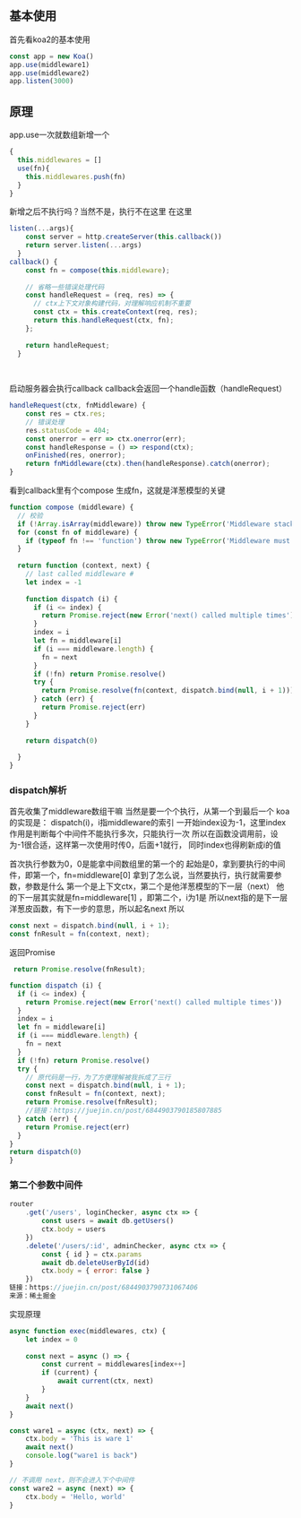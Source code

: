 ## 基本使用
首先看koa2的基本使用
```javascript
const app = new Koa()
app.use(middleware1)
app.use(middleware2)
app.listen(3000)

```

## 原理

app.use一次就数组新增一个

```javascript
{
  this.middlewares = []
  use(fn){
    this.middlewares.push(fn)
  }
}
```
新增之后不执行吗？当然不是，执行不在这里
在这里
```javascript
listen(...args){
    const server = http.createServer(this.callback())
    return server.listen(...args)
  }
callback() {
    const fn = compose(this.middleware);
    
    // 省略一些错误处理代码
    const handleRequest = (req, res) => {
      // ctx上下文对象构建代码，对理解响应机制不重要
      const ctx = this.createContext(req, res);
      return this.handleRequest(ctx, fn);
    };
    
    return handleRequest;
  }
  
  
```
启动服务器会执行callback
callback会返回一个handle函数（handleRequest）
```javascript
handleRequest(ctx, fnMiddleware) {
    const res = ctx.res;
    // 错误处理
    res.statusCode = 404;
    const onerror = err => ctx.onerror(err);
    const handleResponse = () => respond(ctx);
    onFinished(res, onerror);
    return fnMiddleware(ctx).then(handleResponse).catch(onerror);
}
```
看到callback里有个compose 生成fn，这就是洋葱模型的关键
```javascript
function compose (middleware) {
  // 校验
  if (!Array.isArray(middleware)) throw new TypeError('Middleware stack must be an array!')
  for (const fn of middleware) {
    if (typeof fn !== 'function') throw new TypeError('Middleware must be composed of functions!')
  }
  
  return function (context, next) {
    // last called middleware #
    let index = -1
    
    function dispatch (i) {
      if (i <= index) {
        return Promise.reject(new Error('next() called multiple times'))
      }
      index = i
      let fn = middleware[i]
      if (i === middleware.length) {
        fn = next
      }
      if (!fn) return Promise.resolve()
      try {
        return Promise.resolve(fn(context, dispatch.bind(null, i + 1)));
      } catch (err) {
        return Promise.reject(err)
      }
    }
    
    return dispatch(0)
    
  }
}

```
### dispatch解析
首先收集了middleware数组干嘛
当然是要一个个执行，从第一个到最后一个
koa的实现是：
dispatch(i)，i指middleware的索引
一开始index设为-1，这里index作用是判断每个中间件不能执行多次，只能执行一次
所以在函数没调用前，设为-1很合适，这样第一次使用时传0，后面+1就行，
同时index也得刷新成i的值

首次执行参数为0，0是能拿中间数组里的第一个的
起始是0，拿到要执行的中间件，即第一个，fn=middleware[0]
拿到了怎么说，当然要执行，执行就需要参数，参数是什么
第一个是上下文ctx，第二个是他洋葱模型的下一层（next）
他的下一层其实就是fn=middleware[1] ，即第二个，i为1是
所以next指的是下一层洋葱皮函数，有下一步的意思，所以起名next
所以
```javascript
const next = dispatch.bind(null, i + 1);
const fnResult = fn(context, next);
```
返回Promise
```javascript
 return Promise.resolve(fnResult); 
```

```javascript
function dispatch (i) {
  if (i <= index) {
    return Promise.reject(new Error('next() called multiple times'))
  }
  index = i
  let fn = middleware[i]
  if (i === middleware.length) {
    fn = next
  }
  if (!fn) return Promise.resolve()
  try {
    // 原代码是一行，为了方便理解被我拆成了三行
    const next = dispatch.bind(null, i + 1);
    const fnResult = fn(context, next);
    return Promise.resolve(fnResult); 
    //链接：https://juejin.cn/post/6844903790185807885 
  } catch (err) {
    return Promise.reject(err)
  }
}
return dispatch(0)
}
```
### 第二个参数中间件

```javascript
router
    .get('/users', loginChecker, async ctx => {
    	const users = await db.getUsers()
        ctx.body = users
	})
    .delete('/users/:id', adminChecker, async ctx => {
    	const { id } = ctx.params
        await db.deleteUserById(id)
    	ctx.body = { error: false }
	})
链接：https://juejin.cn/post/6844903790731067406
来源：稀土掘金
```
实现原理
```javascript
async function exec(middlewares, ctx) {
    let index = 0
    
    const next = async () => {
        const current = middlewares[index++]
        if (current) {
            await current(ctx, next)
        }
    }
    await next()
}

const ware1 = async (ctx, next) => {
    ctx.body = 'This is ware 1'
    await next()
    console.log("ware1 is back")
}

// 不调用 next，则不会进入下个中间件
const ware2 = async (next) => {
    ctx.body = 'Hello, world'
}

```


